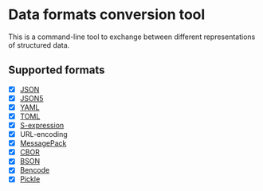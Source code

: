 # Data formats conversion tool

This is a command-line tool to exchange between different representations of structured data.

## Supported formats

- [x] [JSON](https://www.json.org/)
- [x] [JSON5](https://json5.org/)
- [x] [YAML](https://yaml.org/)
- [x] [TOML](https://toml.io/)
- [x] [S-expression](https://en.wikipedia.org/wiki/S-expression)
- [x] URL-encoding
- [x] [MessagePack](https://msgpack.org/)
- [x] [CBOR](https://cbor.io/)
- [x] [BSON](https://bsonspec.org/)
- [x] [Bencode](https://en.wikipedia.org/wiki/Bencode)
- [x] [Pickle](https://docs.python.org/3/library/pickle.html#module-pickle)
